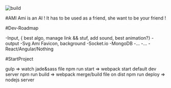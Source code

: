 <img src="https://travis-ci.org/FabienGreard/ami.svg?branch=master" alt="build" />

#AMI 
Ami is an AI ! It has to be used as a friend, she want to be your friend !

#Dev-Roadmap

-Input, { best algo, manage link && stuf, add sound, best animation?}
-output
-Svg Ami Favicon, background
-Socket.io
-MongoDB
-...
-...
-React/Angular/Nothing

#StartProject

gulp => watch jade&sass file
npm run start => webpack start default dev server
npm run build => webpack merge/build file on dist
npm run deploy => nodejs server
